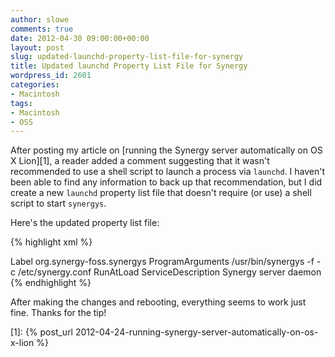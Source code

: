 ```yaml
---
author: slowe
comments: true
date: 2012-04-30 09:00:00+00:00
layout: post
slug: updated-launchd-property-list-file-for-synergy
title: Updated launchd Property List File for Synergy
wordpress_id: 2601
categories:
- Macintosh
tags:
- Macintosh
- OSS
---
```


After posting my article on [running the Synergy server automatically on OS X Lion][1], a reader added a comment suggesting that it wasn't recommended to use a shell script to launch a process via `launchd`. I haven't been able to find any information to back up that recommendation, but I did create a new `launchd` property list file that doesn't require (or use) a shell script to start `synergys`.

Here's the updated property list file:

{% highlight xml %}
<?xml version="1.0" encoding="UTF-8" ?>
<!DOCTYPE plist PUBLIC "-//Apple Computer/DTD PLIST 1.0//EN" "http://www.apple.com/DTDs/PropertyList-1.0.dtd">
<plist version="1.0">
<dict>
<key>Label</key>
<string>org.synergy-foss.synergys</string>
<key>ProgramArguments</key>
<array>
<string>/usr/bin/synergys</string>
<string>-f</string>
<string>-c</string>
<string>/etc/synergy.conf</string>
</array>
<key>RunAtLoad</key>
<true/>
<key>ServiceDescription</key>
<string>Synergy server daemon</string>
</dict>
</plist>
{% endhighlight %}

After making the changes and rebooting, everything seems to work just fine. Thanks for the tip!

[1]: {% post_url 2012-04-24-running-synergy-server-automatically-on-os-x-lion %}
